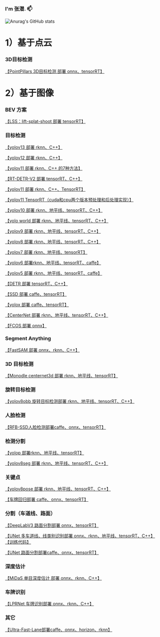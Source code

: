 ### I'm 张潜. 📫

<!--
**cqu20160901/cqu20160901** is a ✨ _special_ ✨ repository because its `README.md` (this file) appears on your GitHub profile.

Here are some ideas to get you started:

- 🔭 I’m currently working on ...
- 🌱 I’m currently learning ...
- 👯 I’m looking to collaborate on ...
- 🤔 I’m looking for help with ...
- 💬 Ask me about ...
- 📫 How to reach me: ...
- 😄 Pronouns: ...
- ⚡ Fun fact: ...
-->


![Anurag's GitHub stats](https://github-readme-stats.vercel.app/api?username=cqu20160901&show_icons=true&theme=merko)


# 1）基于点云

### 3D目标检测

[【PointPillars 3D目标检测 部署 onnx、tensorRT】](https://github.com/cqu20160901/PointPillars_onnx_tensorRT)


# 2）基于图像

### BEV 方案

[【LSS：lift-splat-shoot 部署 tensorRT】](https://github.com/cqu20160901/LSS_lift-splat-shoot_onnx_tensorrt)

### 目标检测
[【yolov13 部署 rknn、C++】](https://github.com/cqu20160901/yolov13_onnx_rknn)

[【yolov12 部署 rknn、C++】](https://github.com/cqu20160901/yolov12_onnx_rknn)

[【yolov11 部署 rknn、C++ 的7种方法】](https://github.com/cqu20160901/yolov11_deploymethods)

[【RT-DETR-V2 部署 tensorRT、C++】](https://github.com/cqu20160901/RT-DETRv2_TensorRT_Cplusplu)

[【yolov11 部署 rknn、C++、TensorRT】](https://github.com/cqu20160901/yolov11_onnx_rknn_tensorRT)

[【yolov11 TensorRT（cuda和cpu两个版本预处理和后处理实现）】](https://github.com/cqu20160901/yolov11_tensorRT_postprocess_cuda)

[【yolov10 部署 rknn、地平线、tensorRT、C++】](https://github.com/cqu20160901/yolov10_onnx_rknn_horizon_tensorRT)

[【yolo world 部署 rknn、地平线、tensorRT、C++】](https://github.com/cqu20160901/yoloworld-onnx-tensorRT-rknn-horizon)

[【yolov9 部署 rknn、地平线、tensorRT、C++】](https://github.com/cqu20160901/yolov9_onnx_tensorRT_rknn_horizon)

[【yolov8 部署 rknn、地平线、tensorRT、C++】](https://github.com/cqu20160901/yolov8n_onnx_tensorRT_rknn_horizon_dfl)

[【yolov7 部署 rknn、地平线、tensorRT】](https://github.com/cqu20160901/yolov7_caffe_onnx_tensorRT_rknn_horizon)

[【yolov6 部署rknn、地平线、tensorRT、caffe】](https://github.com/cqu20160901/yolov6n_v2.0_caffe_onnx_rknn)

[【yolov5 部署 rknn、地平线、tensorRT、caffe】](https://github.com/cqu20160901/yolov5p6_caffe_onnx_tensorRT_rknn_horizon)

[【DETR 部署 tensorRT、C++】](https://github.com/cqu20160901/DETR_onnx_tensorRT_V2)

[【SSD 部署 caffe、tensorRT】](https://github.com/cqu20160901/ssd_caffe_onnx_tensorRT)

[【yolox 部署 caffe、tensorRT】](https://github.com/cqu20160901/yolox_caffe_onnx_tensorRT)

[【CenterNet 部署 rknn、地平线、tensorRT、C++】](https://github.com/cqu20160901/CenterNet_onnx_rknn_horizon_tensorRT)

[【FCOS 部署 onnx】](https://github.com/cqu20160901/FCOS_onnx)

### Segment Anything
[【FastSAM 部署 onnx、rknn、C++】](https://github.com/cqu20160901/FastSAM_onnx_rknn)

### 3D 目标检测
[【Monodle centernet3d 部署 rknn、地平线、tensorRT】](https://github.com/cqu20160901/centernet3d_onnx_rknn_horizon_tensorRT)

### 旋转目标检测

[【yolov8obb 旋转目标检测部署 rknn、地平线、tensorRT、C++】](https://github.com/cqu20160901/yolov8obb_onnx_rknn_horizon_tensonRT)

### 人脸检测
[【RFB-SSD人脸检测部署caffe、onnx、tensorRT】](https://github.com/cqu20160901/RFB_Face_caffe_onnx_tensorRT)

### 检测分割
[【yolop 部署rknn、地平线、tensorRT】](https://github.com/cqu20160901/yolop_onnx_tensorRT_rknn_horizon)

[【yolov8seg 部署 rknn、地平线、tensorRT、C++】](https://github.com/cqu20160901/yolov8seg_onnx_tensorRT_rknn_horizon)

### 关键点
[【yolov8pose 部署 rknn、地平线、tensorRT、C++】](https://github.com/cqu20160901/yolov8pose_onn_rknn_horizon_tensorRT_dfl)

[【车牌回归部署 caffe、onnx、tensorRT】](https://github.com/cqu20160901/plateRegress_caffe_onnx_tensorRT)

### 分割（车道线、路面）
[【DeepLabV3 路面分割部署 onnx、tensorRT】](https://github.com/cqu20160901/DeepLabV3_pytorch_onnx_tensorRT)

[【UNet 多车道线、线类别识别部署 onnx、rknn、地平线、tensorRT、C++】](https://github.com/cqu20160901/UNetMultiLane_onnx_tensorRT_rknn_horizon) [【训练代码】](https://github.com/cqu20160901/UNetMultiLane)

[【UNet 路面分割部署caffe、onnx、tensorRT】](https://github.com/cqu20160901/unet_roadSeg_caffe_onnx_tensorRT)

### 深度估计
[【MiDaS 单目深度估计 部署 onnx、rknn、C++】](https://github.com/cqu20160901/MiDaS_DepthEstimation_rknn_Cplusplus)

### 车牌识别
[【LPRNet 车牌识别部署 onnx、rknn、C++】](https://github.com/cqu20160901/LPRNet_rknn_Cplusplus)

### 其它
[【Ultra-Fast-Lane部署caffe、onnx、horizon、rknn】](https://github.com/cqu20160901/Ultra-Fast-Lane-Detection_caffe_onnx_horizon_rknn)






